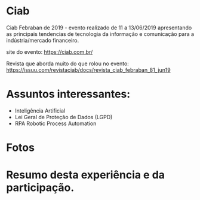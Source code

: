 # Ciab
Ciab Febraban de 2019 - evento realizado de 11 a 13/06/2019 apresentando as principais tendencias de tecnologia da informação e comunicação para a indústria/mercado financeiro.

site do evento: https://ciab.com.br/

Revista que aborda muito do que rolou no evento: https://issuu.com/revistaciab/docs/revista_ciab_febraban_81_jun19

# Assuntos interessantes:

- Inteligência Artificial
- Lei Geral de Proteção de Dados (LGPD)
- RPA Robotic Process Automation

# Fotos

# Resumo desta experiência e da participação.
